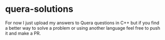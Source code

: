 # quera-solutions

For now I just upload my answers to Quera questions in C++ but if you find a better way to solve a problem or using another language feel free to push it and make a PR.
